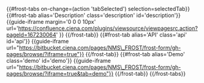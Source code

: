 {{\#frost-tabs on-change=(action 'tabSelected') selection=selectedTab}}
{{\#frost-tab alias='Description' class='description' id='description'}}
{{guide-iframe margin='0 0 0 10px'
url='https://confluence.ciena.com/plugins/viewsource/viewpagesrc.action?pageId=167230064'
}} {{/frost-tab}} {{\#frost-tab alias='API' class='api' id='api'}}
{{guide-iframe
url="https://bitbucket.ciena.com/pages/NMS\_FROST/frost-form/gh-pages/browse/?iframe=true"}}
{{/frost-tab}} {{\#frost-tab alias='Demo' class='demo' id='demo'}}
{{guide-iframe
url="https://bitbucket.ciena.com/pages/NMS\_FROST/frost-form/gh-pages/browse/?iframe=true&tab=demo"}}
{{/frost-tab}} {{/frost-tabs}}

